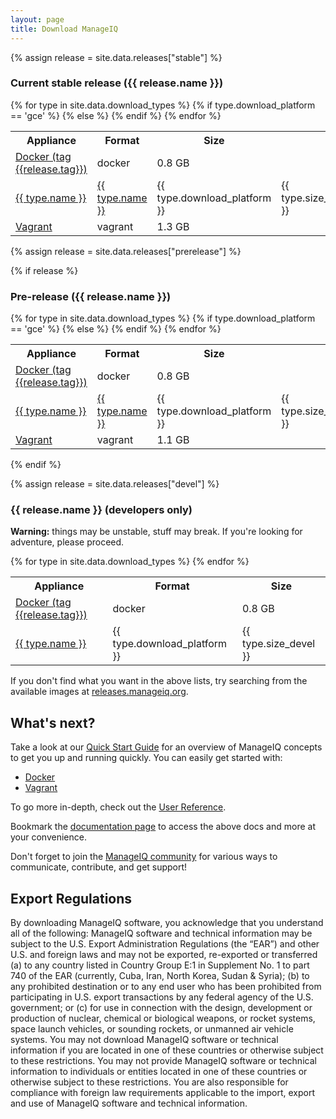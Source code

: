 ```yaml
---
layout: page
title: Download ManageIQ
---
```


{% assign release = site.data.releases["stable"] %}

### Current stable release ({{ release.name }})

<div class="table-responsive">
  <table class="table table-bordered table-hover">
    <tr>
      <th>Appliance</th>
      <th>Format</th>
      <th>Size</th>
    </tr>
    <tr>
      <td><a href="https://hub.docker.com/r/manageiq/manageiq/" onClick="ga('send', 'event', { eventCategory: 'Appliance', eventAction: 'outbound', eventLabel: 'Docker {{release.name}}', transport: 'beacon' });">Docker (tag {{release.tag}})</a></td>
      <td>docker</td>
      <td>0.8 GB</td>
    </tr>
    {% for type in site.data.download_types %}
    <tr>
      {% if type.download_platform == 'gce' %}
      <td><a href="https://console.cloud.google.com/storage/browser/manageiq/" onClick="ga('send', 'event', { eventCategory: 'Appliance', eventAction: 'outbound', eventLabel: '{{type.name}} {{release.name}}', transport: 'beacon' });">{{ type.name }}</a></td>
      {% else %}
      <td><a href="http://releases.manageiq.org/manageiq-{{type.download_platform}}-{{release.filename}}.{{type.ext}}" onClick="ga('send', 'event', { eventCategory: 'Appliance', eventAction: 'download', eventLabel: '{{type.name}} {{release.name}}', transport: 'beacon' });">{{ type.name }}</a></td>
      {% endif %}
      <td>{{ type.download_platform }}</td>
      <td>{{ type.size_stable }}</td>
    </tr>
    {% endfor %}
    <tr>
      <td><a href="https://app.vagrantup.com/manageiq/boxes/gaprindashvili" onClick="ga('send', 'event', { eventCategory: 'Appliance', eventAction: 'outbound', eventLabel: 'Vagrant {{release.name}}', transport: 'beacon' });">Vagrant</a></td>
      <td>vagrant</td>
      <td>1.3 GB</td>
    </tr>
  </table>
</div>



{% assign release = site.data.releases["prerelease"] %}

{% if release %}

### Pre-release ({{ release.name }})

<div class="table-responsive">
  <table class="table table-bordered table-hover">
    <tr>
      <th>Appliance</th>
      <th>Format</th>
      <th>Size</th>
    </tr>
    <tr>
      <td><a href="https://hub.docker.com/r/manageiq/manageiq/" onClick="ga('send', 'event', { eventCategory: 'Appliance', eventAction: 'outbound', eventLabel: 'Docker {{release.name}}', transport: 'beacon' });">Docker (tag {{release.tag}})</a></td>
      <td>docker</td>
      <td>0.8 GB</td>
    </tr>
    {% for type in site.data.download_types %}
    <tr>
      {% if type.download_platform == 'gce' %}
      <td><a href="https://console.cloud.google.com/storage/browser/manageiq/" onClick="ga('send', 'event', { eventCategory: 'Appliance', eventAction: 'outbound', eventLabel: '{{type.name}} {{release.name}}', transport: 'beacon' });">{{ type.name }}</a></td>
      {% else %}
      <td><a href="http://releases.manageiq.org/manageiq-{{type.download_platform}}-{{release.filename}}.{{type.ext}}" onClick="ga('send', 'event', { eventCategory: 'Appliance', eventAction: 'download', eventLabel: '{{type.name}} {{release.name}}', transport: 'beacon' });">{{ type.name }}</a></td>
      {% endif %}
      <td>{{ type.download_platform }}</td>
      <td>{{ type.size_pre }}</td>
    </tr>
    {% endfor %}
    <tr>
      <td><a href="https://app.vagrantup.com/manageiq/boxes/gaprindashvili" onClick="ga('send', 'event', { eventCategory: 'Appliance', eventAction: 'outbound', eventLabel: 'Vagrant {{release.name}}', transport: 'beacon' });">Vagrant</a></td>
      <td>vagrant</td>
      <td>1.1 GB</td>
    </tr>
  </table>
</div>

{% endif %}

{% assign release = site.data.releases["devel"] %}

### {{ release.name }} (developers only)

**Warning:** things may be unstable, stuff may break. If you're looking for adventure, please proceed.

<div class="table-responsive">
  <table class="table table-bordered table-hover">
    <tr>
      <th>Appliance</th>
      <th>Format</th>
      <th>Size</th>
    </tr>
    <tr>
      <td><a href="https://hub.docker.com/r/manageiq/manageiq/" onClick="ga('send', 'event', { eventCategory: 'Appliance', eventAction: 'outbound', eventLabel: 'Docker {{release.name}}', transport: 'beacon' });">Docker (tag {{release.tag}})</a></td>
      <td>docker</td>
      <td>0.8 GB</td>
    </tr>
    {% for type in site.data.download_types %}
    <tr>
      <td><a href="http://releases.manageiq.org/manageiq-{{type.download_platform}}-{{release.filename}}.{{type.ext}}" onClick="ga('send', 'event', { eventCategory: 'Appliance', eventAction: 'download', eventLabel: '{{type.name}} {{release.name}}', transport: 'beacon' });">{{ type.name }}</a></td>
      <td>{{ type.download_platform }}</td>
      <td>{{ type.size_devel }}</td>
    </tr>
    {% endfor %}
  </table>
</div>

If you don't find what you want in the above lists, try searching from the available images at [releases.manageiq.org][].

## What's next?

Take a look at our [Quick Start Guide][] for an overview of ManageIQ concepts to get you up and running quickly. You can easily get started with:

- [Docker][]
- [Vagrant][]

To go more in-depth, check out the [User Reference][].

Bookmark the [documentation page][] to access the above docs and more at your convenience.

Don't forget to join the [ManageIQ community][] for various ways to communicate, contribute, and get support!

## Export Regulations

By downloading ManageIQ software, you acknowledge that you understand all of the following: ManageIQ software and technical information may be subject to the U.S. Export Administration Regulations (the “EAR”) and other U.S. and foreign laws and may not be exported, re-exported or transferred (a) to any country listed in Country Group E:1 in Supplement No. 1 to part 740 of the EAR (currently, Cuba, Iran, North Korea, Sudan & Syria); (b) to any prohibited destination or to any end user who has been prohibited from participating in U.S. export transactions by any federal agency of the U.S. government; or (c) for use in connection with the design, development or production of nuclear, chemical or biological weapons, or rocket systems, space launch vehicles, or sounding rockets, or unmanned air vehicle systems. You may not download ManageIQ software or technical information if you are located in one of these countries or otherwise subject to these restrictions. You may not provide ManageIQ software or technical information to individuals or entities located in one of these countries or otherwise subject to these restrictions. You are also responsible for compliance with foreign law requirements applicable to the import, export and use of ManageIQ software and technical information.

[releases.manageiq.org]: http://releases.manageiq.org/
[Quick Start Guide]:     /docs/get-started/
[Docker]:                /docs/get-started/docker
[Vagrant]:               /docs/get-started/vagrant
[User Reference]:        /docs/reference/
[documentation page]:    /docs/
[ManageIQ community]:    /community/
